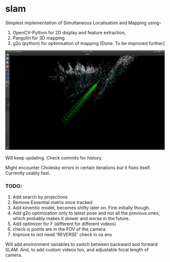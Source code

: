 # slam
Simplest implementation of Simultaneous Localisation and Mapping using-
1.  OpenCV-Python for 2D display and feature extraction,
2.  Pangolin for 3D mapping 
3.  g2o (python) for optimisation of mapping [Done. To be improved further]

![output on a test video](https://github.com/gittygupta/slam/blob/master/output.png)

Will keep updating. Check commits for history.

Might encounter Cholesky errors in certain iterations but it fixes itself. Currently usably fast.

### TODO:
1. Add search by projections
2. Remove Essential matrix once tracked
3. Add kinemtic model, becomes shitty later on. Fine initially though.
4. Add g2o optimization only to latest pose and not all the previous ones, which probably makes it slower and worse in the future.
5. Add optimizer for F (different for different videos)
6. check is points are in the FOV of the camera
7. Improve to not need 'REVERSE' check in os env

Will add environment variables to switch between backward and forward SLAM. And, to add custom videos too, and adjustable focal length of camera.


